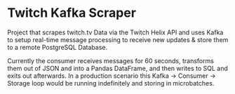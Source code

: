 # Twitch Kafka Scraper

Project that scrapes twitch.tv Data via the Twitch Helix API and uses Kafka to setup real-time message processing to receive new updates & store them to a remote PostgreSQL Database.

Currently the consumer receives messages for 60 seconds, transforms them out of JSON and into a Pandas DataFrame, and then writes to SQL and exits out afterwards.  In a production scenario this Kafka -> Consumer -> Storage loop would be running indefinitely and storing in microbatches.